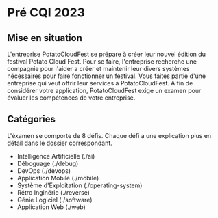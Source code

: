 # Pré CQI 2023

## Mise en situation

L'entreprise PotatoCloudFest se prépare à créer leur nouvel édition du festival Potato Cloud Fest. Pour se faire, l'entreprise recherche une compagnie pour l'aider a créer et maintenir leur divers systèmes nécessaires pour faire fonctionner un festival. Vous faites partie d'une entreprise qui veut offrir leur services à PotatoCloudFest. A fin de considérer votre application, PotatoCloudFest exige un examen pour évaluer les compétences de votre entreprise.

## Catégories
L'éxamen se comporte de 8 défis. Chaque défi a une explication plus en détail dans le dossier correspondant.

* Intelligence Artificielle (./ai)
* Déboguage (./debug)
* DevOps (./devops)
* Application Mobile (./mobile)
* Système d'Exploitation (./operating-system)
* Rétro Inginérie (./reverse)
* Génie Logiciel (./software)
* Application Web (./web)
